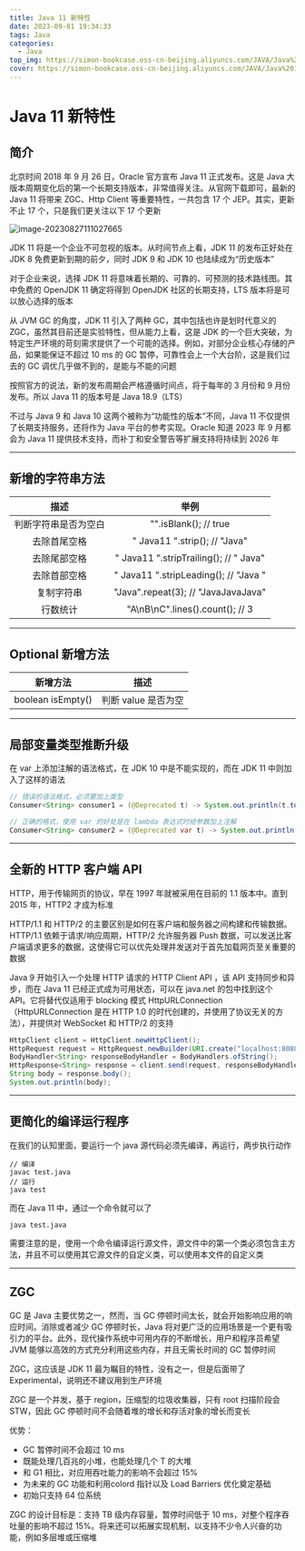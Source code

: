 ```yaml
---
title: Java 11 新特性
date: 2023-09-01 19:34:33
tags: Java
categories: 
  - Java
top_img: https://simon-bookcase.oss-cn-beijing.aliyuncs.com/JAVA/Java%2011%20%E6%96%B0%E7%89%B9%E6%80%A7/preview.jpg
cover: https://simon-bookcase.oss-cn-beijing.aliyuncs.com/JAVA/Java%2011%20%E6%96%B0%E7%89%B9%E6%80%A7/preview.jpg
---
```




# Java 11 新特性

## 简介



北京时间 2018 年 9 月 26 日，Oracle 官方宣布 Java 11 正式发布。这是 Java 大版本周期变化后的第一个长期支持版本，非常值得关注。从官网下载即可，最新的 Java 11 将带来 ZGC、Http Client 等重要特性，一共包含 17 个 JEP。其实，更新不止 17 个，只是我们更关注以下 17 个更新

![image-20230827111027665](https://simon-bookcase.oss-cn-beijing.aliyuncs.com/JAVA/Java%2011%20%E6%96%B0%E7%89%B9%E6%80%A7/image-20230827111027665.png)



JDK 11 将是一个企业不可忽视的版本。从时间节点上看，JDK 11 的发布正好处在 JDK 8 免费更新到期的前夕，同时 JDK 9 和 JDK 10 也陆续成为“历史版本”

对于企业来说，选择 JDK 11 将意味着长期的、可靠的、可预测的技术路线图。其中免费的 OpenJDK 11 确定将得到 OpenJDK 社区的长期支持，LTS 版本将是可以放心选择的版本

从 JVM GC 的角度，JDK 11 引入了两种 GC，其中包括也许是划时代意义的 ZGC，虽然其目前还是实验特性，但从能力上看，这是 JDK 的一个巨大突破，为特定生产环境的苛刻需求提供了一个可能的选择。例如，对部分企业核心存储的产品，如果能保证不超过 10 ms 的 GC 暂停，可靠性会上一个大台阶，这是我们过去的 GC 调优几乎做不到的，是能与不能的问题



按照官方的说法，新的发布周期会严格遵循时间点，将于每年的 3 月份和 9 月份发布。所以 Java 11 的版本号是 Java 18.9（LTS）

不过与 Java 9 和 Java 10 这两个被称为“功能性的版本”不同，Java 11 不仅提供了长期支持服务，还将作为 Java 平台的参考实现。Oracle 知道 2023 年 9 月都会为 Java 11 提供技术支持，而补丁和安全警告等扩展支持将持续到 2026 年



------

## 新增的字符串方法



|         描述         |                  举例                  |
| :------------------: | :------------------------------------: |
| 判断字符串是否为空白 |         "".isBlank();  // true         |
|     去除首尾空格     |     " Java11 ".strip(); // "Java"      |
|     去除尾部空格     | " Java11 ".stripTrailing(); // " Java" |
|     去除首部空格     | " Java11 ".stripLeading(); // "Java "  |
|      复制字符串      |  "Java".repeat(3); // "JavaJavaJava"   |
|       行数统计       |    "A\nB\nC".lines().count(); // 3     |



------

## Optional 新增方法



|     新增方法      |        描述         |
| :---------------: | :-----------------: |
| boolean isEmpty() | 判断 value 是否为空 |



------

## 局部变量类型推断升级



在 var 上添加注解的语法格式，在 JDK 10 中是不能实现的，而在 JDK 11 中则加入了这样的语法

```java
// 错误的语法格式，必须要加上类型
Consumer<String> consumer1 = (@Deprecated t) -> System.out.println(t.toUpperCase());

// 正确的格式，使用 var 的好处是在 lambda 表达式时给参数加上注解
Consumer<String> consumer2 = (@Deprecated var t) -> System.out.println(t.toUpperCase());
```



------

## 全新的 HTTP 客户端 API



HTTP，用于传输网页的协议，早在 1997 年就被采用在目前的 1.1 版本中。直到 2015 年，HTTP2 才成为标准

HTTP/1.1 和 HTTP/2 的主要区别是如何在客户端和服务器之间构建和传输数据。HTTP/1.1 依赖于请求/响应周期，HTTP/2 允许服务器 Push 数据，可以发送比客户端请求更多的数据，这使得它可以优先处理并发送对于首先加载网页至关重要的数据

Java 9 开始引入一个处理 HTTP 请求的 HTTP Client API ，该 API 支持同步和异步，而在 Java 11 已经正式成为可用状态，可以在 java.net 的包中找到这个 API。它将替代仅适用于 blocking 模式 HttpURLConnection（HttpURLConnection 是在 HTTP 1.0 的时代创建的，并使用了协议无关的方法），并提供对 WebSocket 和 HTTP/2 的支持



```java
HttpClient client = HttpClient.newHttpClient();
HttpRequest request = HttpRequest.newBuilder(URI.create("localhost:8080/test")).build();
BodyHandler<String> responseBodyHandler = BodyHandlers.ofString();
HttpResponse<String> response = client.send(request, responseBodyHandler);
String body = response.body();
System.out.println(body);
```



------

## 更简化的编译运行程序



在我们的认知里面，要运行一个 java 源代码必须先编译，再运行，两步执行动作

```
// 编译
javac test.java
// 运行
java test
```

而在 Java 11 中，通过一个命令就可以了

```
java test.java
```

需要注意的是，使用一个命令编译运行源文件，源文件中的第一个类必须包含主方法，并且不可以使用其它源文件的自定义类，可以使用本文件的自定义类



------

## ZGC



GC 是 Java 主要优势之一，然而，当 GC 停顿时间太长，就会开始影响应用的响应时间。消除或者减少 GC 停顿时长，Java 将对更广泛的应用场景是一个更有吸引力的平台。此外，现代操作系统中可用内存的不断增长，用户和程序员希望 JVM 能够以高效的方式充分利用这些内存，并且无需长时间的 GC 暂停时间

ZGC，这应该是 JDK 11 最为瞩目的特性，没有之一，但是后面带了 Experimental，说明还不建议用到生产环境

ZGC 是一个并发，基于 region，压缩型的垃圾收集器，只有 root 扫描阶段会 STW，因此 GC 停顿时间不会随着堆的增长和存活对象的增长而变长



优势：

* GC 暂停时间不会超过 10 ms
* 既能处理几百兆的小堆，也能处理几个 T 的大堆
* 和 G1 相比，对应用吞吐能力的影响不会超过 15%
* 为未来的 GC 功能和利用colord 指针以及 Load Barriers 优化奠定基础
* 初始只支持 64 位系统



ZGC 的设计目标是：支持 TB 级内存容量，暂停时间低于 10 ms，对整个程序吞吐量的影响不超过 15%。将来还可以拓展实现机制，以支持不少令人兴奋的功能，例如多层堆或压缩堆
